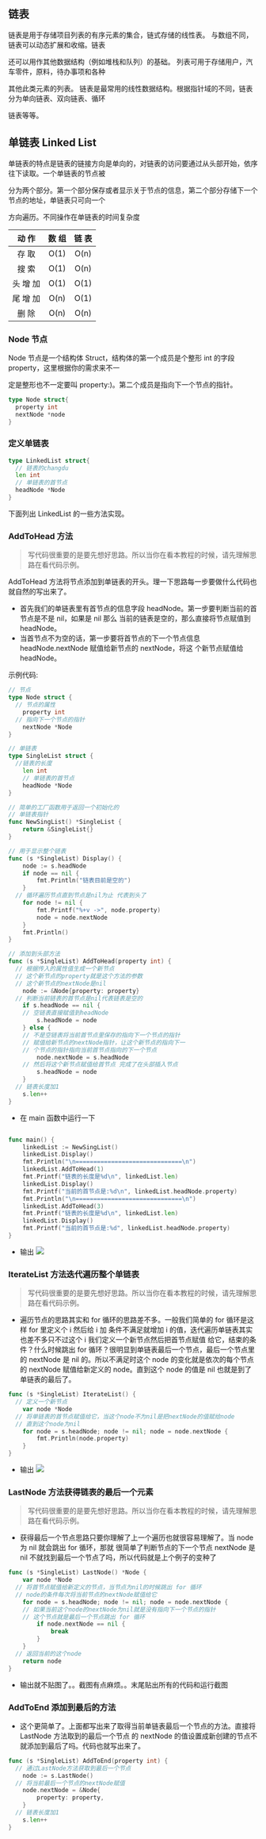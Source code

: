 ## 链表

链表是用于存储项目列表的有序元素的集合，链式存储的线性表。 与数组不同，链表可以动态扩展和收缩。链表

还可以用作其他数据结构（例如堆栈和队列）的基础。 列表可用于存储用户，汽车零件，原料，待办事项和各种

其他此类元素的列表。 链表是最常用的线性数据结构。根据指针域的不同，链表分为单向链表、双向链表、循环

链表等等。

## 单链表 Linked List

单链表的特点是链表的链接方向是单向的，对链表的访问要通过从头部开始，依序往下读取。一个单链表的节点被

分为两个部分。第一个部分保存或者显示关于节点的信息，第二个部分存储下一个节点的地址，单链表只可向一个

方向遍历。不同操作在单链表的时间复杂度

|  动 作   | 数 组 | 链 表 |
| :------: | :---: | :---: |
|  存 取   | O(1)  | O(n)  |
|  搜 索   | O(1)  | O(n)  |
| 头 增 加 | O(1)  | O(1)  |
| 尾 增 加 | O(n)  | O(1)  |
|  删 除   | O(n)  | O(n)  |

### Node 节点

Node 节点是一个结构体 Struct，结构体的第一个成员是个整形 int 的字段 property，这里根据你的需求来不一

定是整形也不一定要叫 property:)。第二个成员是指向下一个节点的指针。

```Go
type Node struct{
  property int
  nextNode *node
}
```

### 定义单链表

```GO
type LinkedList struct{
  // 链表的changdu
  len int
  // 单链表的首节点
  headNode *Node
}
```

下面列出 LinkedList 的一些方法实现。

### AddToHead 方法

> 写代码很重要的是要先想好思路。所以当你在看本教程的时候，请先理解思路在看代码示例。

AddToHead 方法将节点添加到单链表的开头。理一下思路每一步要做什么代码也就自然的写出来了。

- 首先我们的单链表里有首节点的信息字段 headNode。第一步要判断当前的首节点是不是 nil，如果是 nil 那么
  当前的链表是空的，那么直接将节点赋值到 headNode。
- 当首节点不为空的话，第一步要将首节点的下一个节点信息 headNode.nextNode 赋值给新节点的 nextNode，将这
  个新节点赋值给 headNode。

示例代码:

```go
// 节点
type Node struct {
  // 节点的属性
	property int
  // 指向下一个节点的指针
	nextNode *Node
}

// 单链表
type SingleList struct {
  //链表的长度
	len int
	// 单链表的首节点
	headNode *Node
}

// 简单的工厂函数用于返回一个初始化的
// 单链表指针
func NewSingList() *SingleList {
	return &SingleList{}
}

// 用于显示整个链表
func (s *SingleList) Display() {
	node := s.headNode
	if node == nil {
		fmt.Println("链表目前是空的")
	}
  // 循环遍历节点直到节点是nil为止 代表到头了
	for node != nil {
		fmt.Printf("%+v ->", node.property)
		node = node.nextNode
	}
	fmt.Println()
}

// 添加到头部方法
func (s *SingleList) AddToHead(property int) {
  // 根据传入的属性值生成一个新节点
  // 这个新节点的property就是这个方法的参数
  // 这个新节点的nextNode是nil
	node := &Node{property: property}
  // 判断当前链表的首节点是nil代表链表是空的
	if s.headNode == nil {
    // 空链表直接赋值到headNode
		s.headNode = node
	} else {
    // 不是空链表将当前首节点里保存的指向下一个节点的指针
    // 赋值给新节点的nextNode指针，让这个新节点的指向下一
    // 个节点的指针指向当前首节点指向的下一个节点
		node.nextNode = s.headNode
    // 然后将这个新节点赋值给首节点 完成了在头部插入节点
		s.headNode = node
	}
  // 链表长度加1
	s.len++
}
```

- 在 main 函数中运行一下

```go

func main() {
	linkedList := NewSingList()
	linkedList.Display()
	fmt.Println("\n==============================\n")
	linkedList.AddToHead(1)
	fmt.Printf("链表的长度是%d\n", linkedList.len)
	linkedList.Display()
	fmt.Printf("当前的首节点是:%d\n", linkedList.headNode.property)
	fmt.Println("\n==============================\n")
	linkedList.AddToHead(3)
	fmt.Printf("链表的长度是%d\n", linkedList.len)
	linkedList.Display()
	fmt.Printf("当前的首节点是:%d", linkedList.headNode.property)
}
```

- 输出
  ![](/image/linkedlist/01.png)

### IterateList 方法迭代遍历整个单链表

> 写代码很重要的是要先想好思路。所以当你在看本教程的时候，请先理解思路在看代码示例。

- 遍历节点的思路其实和 for 循环的思路差不多。一般我们简单的 for 循环是这样 for 里定义个 i 然后给 i 加
  条件不满足就增加 i 的值，迭代遍历单链表其实也差不多只不过这个 i 我们定义一个新节点然后把首节点赋值
  给它，结束的条件？什么时候跳出 for 循环？很明显到单链表最后一个节点，最后一个节点里的 nextNode 是
  nil 的。所以不满足时这个 node 的变化就是依次的每个节点的 nextNode 赋值给新定义的 node。直到这个 node
  的值是 nil 也就是到了单链表的最后了。

```go
func (s *SingleList) IterateList() {
  // 定义一个新节点
	var node *Node
  // 将单链表的首节点赋值给它，当这个node不为nil是把nextNode的值赋给node
  // 直到这个node为nil
	for node = s.headNode; node != nil; node = node.nextNode {
		fmt.Println(node.property)
	}
}
```

- 输出
  ![](/image/linkedlist/02.png)

### LastNode 方法获得链表的最后一个元素

> 写代码很重要的是要先想好思路。所以当你在看本教程的时候，请先理解思路在看代码示例。

- 获得最后一个节点思路只要你理解了上一个遍历也就很容易理解了。当 node 为 nil 就会跳出 for 循环，那就
  很简单了判断节点的下一个节点 nextNode 是 nil 不就找到最后一个节点了吗，所以代码就是上个例子的变种了

```go
func (s *SingleList) LastNode() *Node {
	var node *Node
  // 将首节点赋值给新定义的节点，当节点为nil的时候跳出 for 循环
  // node的条件每次将当前节点的nextNode赋值给它
	for node = s.headNode; node != nil; node = node.nextNode {
    // 如果当前这个node的nextNode为nil就是没有指向下一个节点的指针
    // 这个节点就是最后一个节点跳出 for 循环
		if node.nextNode == nil {
			break
		}
	}
  // 返回当前的这个node
	return node
}
```

- 输出就不贴图了。。截图有点麻烦。。末尾贴出所有的代码和运行截图

### AddToEnd 添加到最后的方法

- 这个更简单了。上面都写出来了取得当前单链表最后一个节点的方法。直接将 LastNode 方法取到的最后一个节点
  的 nextNode 的值设置成新创建的节点不就添加到最后了吗。代码也就写出来了。

```Go
func (s *SingleList) AddToEnd(property int) {
  // 通过LastNode方法获取到最后一个节点
	node := s.LastNode()
  // 将当前最后一个节点的nextNode赋值
	node.nextNode = &Node{
		property: property,
	}
  // 链表长度加1
	s.len++
}
```
